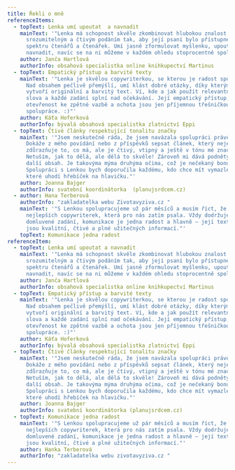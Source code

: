 ```yaml
---
title: Řekli o mně
referenceItems:
  - topText: Lenka umí upoutat  a navnadit
    mainText: '"Lenka má schopnost skvěle zkombinovat hlubokou znalost tématu se
      srozumitelným a čtivým podáním tak, aby její psaní bylo přístupné širokému
      spektru čtenářů a čtenářek. Umí jasně zformulovat myšlenku, upoutat i
      navnadit, navíc se na ni můžeme v každém ohledu stoprocentně spolehnout."'
    author: Janča Hartlová
    authorInfo: obsahová specialistka online knihkupectví Martinus
  - topText: Empatický přístup a barvité texty
    mainText: '"Lenka je skvělou copywriterkou, se kterou je radost spolupracovat.
      Nad obsahem pečlivě přemýšlí, umí klást dobré otázky, díky kterým pak
      vytvoří originální a barvitý text. Ví, kde a jak použít relevantní klíčová
      slova a každé zadání splní nad očekávání. Její empatický přístup,
      otevřenost ke zpětné vazbě a ochota jsou jen příjemnou třešničkou celé
      spolupráce. :)"'
    author: Káťa Hoferková
    authorInfo: bývalá obsahová specialistka zlatnictví Eppi
  - topText: Čtivé články respektující tonalitu značky
    mainText: '"Jsem neskutečně ráda, že jsem navázala spolupráci právě s Lenkou.
      Dokáže z mého povídání nebo z příspěvků sepsat článek, který nejen
      zdůrazňuje to, co má, ale je čtivý, vtipný a ještě v tónu mé značky.
      Netuším, jak to dělá, ale dělá to skvěle! Zároveň mi dává podněty pro
      další obsah. Je takovýma mýma druhýma očima, což je nečekaný bonus!
      Spolupráci s Lenkou bych doporučila každému, kdo chce mít vymazlené texty,
      které uhodí hřebíček na hlavičku."'
    author: Joanna Bajger
    authorInfo: svatební koordinátorka  (planujsrdcem.cz)
  - author: Hana Terberová
    authorInfo: "zakladatelka webu Zivotavyziva.cz "
    mainText: '"S Lenkou spolupracujeme už pár měsíců a musím říct, že je to jedna z
      nejlepších copywriterek, která pro nás zatím psala. Vždy dodržuje termíny,
      domluvené zadání, komunikace je jedna radost a hlavně –⁠⁠⁠⁠⁠ její texty
      jsou kvalitní, čtivé a plné užitečných informací."'
    topText: Komunikace jedna radost
referenceItem:
  - topText: Lenka umí upoutat a navnadit
    mainText: '"Lenka má schopnost skvěle zkombinovat hlubokou znalost tématu se
      srozumitelným a čtivým podáním tak, aby její psaní bylo přístupné širokému
      spektru čtenářů a čtenářek. Umí jasně zformulovat myšlenku, upoutat i
      navnadit, navíc se na ni můžeme v každém ohledu stoprocentně spolehnout."'
    author: Janča Hartlová
    authorInfo: obsahová specialistka online knihkupectví Martinus
  - topText: Empatický přístup a barvité texty
    mainText: '"Lenka je skvělou copywriterkou, se kterou je radost spolupracovat.
      Nad obsahem pečlivě přemýšlí, umí klást dobré otázky, díky kterým pak
      vytvoří originální a barvitý text. Ví, kde a jak použít relevantní klíčová
      slova a každé zadání splní nad očekávání. Její empatický přístup,
      otevřenost ke zpětné vazbě a ochota jsou jen příjemnou třešničkou celé
      spolupráce. :)"'
    author: Káťa Hoferková
    authorInfo: bývalá obsahová specialistka zlatnictví Eppi
  - topText: Čtivé články respektující tonalitu značky
    mainText: '"Jsem neskutečně ráda, že jsem navázala spolupráci právě s Lenkou.
      Dokáže z mého povídání nebo z příspěvků sepsat článek, který nejen
      zdůrazňuje to, co má, ale je čtivý, vtipný a ještě v tónu mé značky.
      Netuším, jak to dělá, ale dělá to skvěle! Zároveň mi dává podněty pro
      další obsah. Je takovýma mýma druhýma očima, což je nečekaný bonus!
      Spolupráci s Lenkou bych doporučila každému, kdo chce mít vymazlené texty,
      které uhodí hřebíček na hlavičku."'
    author: Joanna Bajger
    authorInfo: svatební koordinátorka (planujsrdcem.cz)
  - topText: Komunikace jedna radost
    mainText: '"S Lenkou spolupracujeme už pár měsíců a musím říct, že je to jedna z
      nejlepších copywriterek, která pro nás zatím psala. Vždy dodržuje termíny,
      domluvené zadání, komunikace je jedna radost a hlavně –⁠⁠⁠⁠⁠ její texty
      jsou kvalitní, čtivé a plné užitečných informací."'
    author: Hanka Terberová
    authorInfo: "zakladatelka webu zivotavyziva.cz "
---
```


